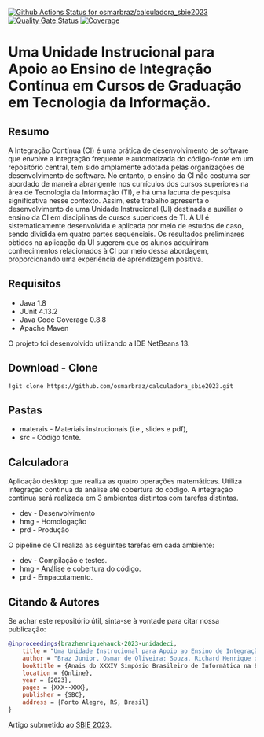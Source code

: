 [![Github Actions Status for osmarbraz/calculadora_sbie2023](https://github.com/osmarbraz/calculadora_sbie2023/workflows/Integra%C3%A7%C3%A3o%20continua%20de%20Java%20com%20Maven/badge.svg)](https://github.com/osmarbraz/calculadora_sbie2023/actions) 
[![Quality Gate Status](https://sonarcloud.io/api/project_badges/measure?project=osmarbraz_calculadora_sbie2023&metric=alert_status)](https://sonarcloud.io/summary/new_code?id=osmarbraz_calculadora_sbie2023)
[![Coverage](https://sonarcloud.io/api/project_badges/measure?project=osmarbraz_calculadora_sbie2023&metric=coverage)](https://sonarcloud.io/component_measures?id=osmarbraz_calculadora_sbie2023&metric=coverage)

# Uma Unidade Instrucional para Apoio ao Ensino de Integração Contínua em Cursos de Graduação em Tecnologia da Informação.

## **Resumo**
A Integração Contínua (CI) é uma prática de desenvolvimento de software que envolve a integração frequente e automatizada do código-fonte em um repositório central, tem sido amplamente adotada pelas organizações de desenvolvimento de software. No entanto, o ensino da CI não costuma ser abordado de maneira abrangente nos currículos dos cursos superiores na área de Tecnologia da Informação (TI), e há uma lacuna de pesquisa significativa nesse contexto. Assim, este trabalho apresenta o desenvolvimento de uma Unidade Instrucional (UI) destinada a auxiliar o ensino da CI em disciplinas de cursos superiores de TI. A UI é sistematicamente desenvolvida e aplicada por meio de estudos de caso, sendo dividida em quatro partes sequenciais. Os resultados preliminares obtidos na aplicação da UI sugerem que os alunos adquiriram conhecimentos relacionados à CI por meio dessa abordagem, proporcionando uma experiência de aprendizagem positiva.

## **Requisitos**

* Java 1.8
* JUnit 4.13.2
* Java Code Coverage 0.8.8
* Apache Maven

O projeto foi desenvolvido utilizando a IDE NetBeans 13.

## **Download - Clone**

```
!git clone https://github.com/osmarbraz/calculadora_sbie2023.git
```

## Pastas
* materais - Materiais instrucionais (i.e., slides e pdf),
* src - Código fonte.

## Calculadora

Aplicação desktop que realiza as quatro operações matemáticas. 
Utiliza integração contínua da análise até cobertura do código.
A integração continua será realizada em 3 ambientes distintos com tarefas distintas.
- dev - Desenvolvimento
- hmg - Homologação
- prd - Produção

O pipeline de CI realiza as seguintes tarefas em cada ambiente:
- dev - Compilação e testes.
- hmg - Análise e cobertura do código.
- prd - Empacotamento.

## Citando & Autores

Se achar este repositório útil, sinta-se à vontade para citar nossa publicação:

```bibtex 
@inproceedings{brazhenriquehauck-2023-unidadeci,
    title = "Uma Unidade Instrucional para Apoio ao Ensino de Integração Contínua em Cursos de Graduação em Tecnologia da Informação.",
    author = "Braz Junior, Osmar de Oliveira; Souza, Richard Henrique de and Hauck, Jean C.R.",    
    booktitle = {Anais do XXXIV Simpósio Brasileiro de Informática na Educação},
    location = {Online},
    year = {2023},
    pages = {XXX--XXX},
    publisher = {SBC},
    address = {Porto Alegre, RS, Brasil}        
}
```

Artigo submetido ao [SBIE 2023](https://cbie.sbc.org.br/2023/sbie/).
